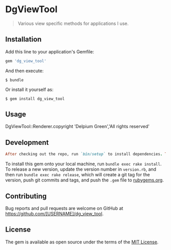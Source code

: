 # DgViewTool

>Various view specific methods for applications I use.

## Installation

Add this line to your application's Gemfile:

```ruby
gem 'dg_view_tool'
```

And then execute:

    $ bundle

Or install it yourself as:

    $ gem install dg_view_tool

## Usage

DgViewTool::Renderer.copyright 'Delpium Green','All rights reserved'

## Development

```ruby
After checking out the repo, run `bin/setup` to install dependencies. Then, run `rake spec` to run the tests. You can also run `bin/console` for an interactive prompt that will allow you to experiment.
```
To install this gem onto your local machine, run `bundle exec rake install`. To release a new version, update the version number in `version.rb`, and then run `bundle exec rake release`, which will create a git tag for the version, push git commits and tags, and push the `.gem` file to [rubygems.org](https://rubygems.org).

## Contributing

Bug reports and pull requests are welcome on GitHub at https://github.com/[USERNAME]/dg_view_tool.

## License

The gem is available as open source under the terms of the [MIT License](https://opensource.org/licenses/MIT).
